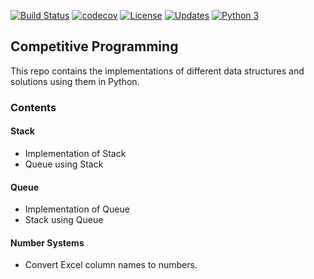 [![Build Status](https://travis-ci.org/riyasyash/CompetitiveProgramming.svg?branch=master)](https://travis-ci.org/riyasyash/CompetitiveProgramming)
[![codecov](https://codecov.io/gh/riyasyash/CompetitiveProgramming/branch/master/graph/badge.svg)](https://codecov.io/gh/riyasyash/CompetitiveProgramming)
[![License](https://img.shields.io/badge/License-Apache%202.0-blue.svg)](https://opensource.org/licenses/Apache-2.0)
[![Updates](https://pyup.io/repos/github/riyasyash/CompetitiveProgramming/shield.svg)](https://pyup.io/repos/github/riyasyash/CompetitiveProgramming/)
[![Python 3](https://pyup.io/repos/github/riyasyash/CompetitiveProgramming/python-3-shield.svg)](https://pyup.io/repos/github/riyasyash/CompetitiveProgramming/)

## Competitive Programming
This repo contains the implementations of different data structures and solutions using them in Python.

### Contents

#### Stack
* Implementation of Stack 
* Queue using Stack

#### Queue
* Implementation of Queue
* Stack using Queue

#### Number Systems
* Convert Excel column names to numbers.